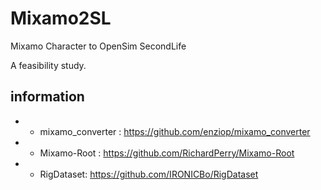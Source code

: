 # Mixamo2SL
Mixamo Character to OpenSim SecondLife

A feasibility study.

## information

* - mixamo_converter :
https://github.com/enziop/mixamo_converter

* - Mixamo-Root :
https://github.com/RichardPerry/Mixamo-Root

* - RigDataset:
https://github.com/IRONICBo/RigDataset
